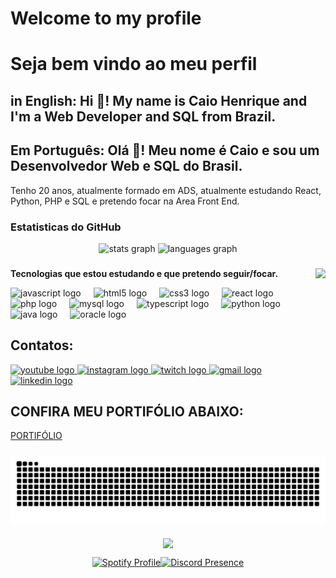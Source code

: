 <h1> Welcome to my profile </h1>
<h1> Seja bem vindo ao meu perfil </h1>

<h2 align="left">in English: Hi 👋! My name is Caio Henrique and I'm a Web Developer and SQL from Brazil.</h2>
<h2 align="left">Em Português: Olá 👋! Meu nome é Caio e sou um Desenvolvedor Web e SQL do Brasil.</h2>

<p> Tenho 20 anos, atualmente formado em ADS, atualmente estudando React, Python, PHP e SQL e pretendo focar na Area Front End. </p>

<h3> Estatisticas do GitHub </h3>
<div align="center">
  <img src="https://github-readme-stats.vercel.app/api?username=caiohenriqueedev&hide_title=false&hide_rank=false&show_icons=true&include_all_commits=true&count_private=true&disable_animations=false&theme=dracula&locale=en&hide_border=false" height="150" alt="stats graph"  />
  <img src="https://github-readme-stats.vercel.app/api/top-langs?username=caiohenriqueedev&locale=en&hide_title=false&layout=compact&card_width=320&langs_count=5&theme=dracula&hide_border=false" height="150" alt="languages graph"  />
</div>

###

<img align="right" height="150" src="https://i.gifer.com/35yk.gif"/>

###

<div class="tecnologias">
  <p><strong>Tecnologias que estou estudando e que pretendo seguir/focar.</strong></p>
<div align="left">
  <img src="https://cdn.jsdelivr.net/gh/devicons/devicon/icons/javascript/javascript-original.svg" height="30" alt="javascript logo"  />
  <img width="12" />
  <img src="https://cdn.jsdelivr.net/gh/devicons/devicon/icons/html5/html5-original.svg" height="30" alt="html5 logo"  />
  <img width="12" />
  <img src="https://cdn.jsdelivr.net/gh/devicons/devicon/icons/css3/css3-original.svg" height="30" alt="css3 logo"  />
  <img width="12" />
  <img src="https://cdn.jsdelivr.net/gh/devicons/devicon/icons/react/react-original.svg" height="30" alt="react logo"  />
  <img width="12" />
  <img src="https://cdn.jsdelivr.net/gh/devicons/devicon/icons/php/php-original.svg" height="30" alt="php logo"  />
  <img width="12" />
  <img src="https://cdn.jsdelivr.net/gh/devicons/devicon/icons/mysql/mysql-original.svg" height="30" alt="mysql logo"  />
  <img width="12" />
  <img src="https://cdn.jsdelivr.net/gh/devicons/devicon/icons/typescript/typescript-original.svg" height="30" alt="typescript logo"  />
  <img width="12" />
  <img src="https://cdn.jsdelivr.net/gh/devicons/devicon/icons/python/python-original.svg" height="30" alt="python logo"  />
  <img width="12" />
  <img src="https://cdn.jsdelivr.net/gh/devicons/devicon/icons/java/java-original.svg" height="30" alt="java logo"  />
  <img width="12" />
  <img src="https://cdn.jsdelivr.net/gh/devicons/devicon/icons/oracle/oracle-original.svg" height="30" alt="oracle logo"  />
  <img width="12" />
</div>

###

<h2> Contatos: </h2>
<div align="left">
  <a href="https://www.youtube.com/@caioswagbr" target="_blank">
    <img src="https://img.shields.io/static/v1?message=Youtube&logo=youtube&label=&color=FF0000&logoColor=white&labelColor=&style=for-the-badge" height="35" alt="youtube logo"  />
  </a>
  <a href="https://www.instagram.com/devcaiohenrique/" target="_blank">
    <img src="https://img.shields.io/static/v1?message=Instagram&logo=instagram&label=&color=E4405F&logoColor=white&labelColor=&style=for-the-badge" height="35" alt="instagram logo"  />
  </a>
  <a href="https://www.twitch.tv/caioswagbr" target="_blank">
    <img src="https://img.shields.io/static/v1?message=Twitch&logo=twitch&label=&color=9146FF&logoColor=white&labelColor=&style=for-the-badge" height="35" alt="twitch logo"  />
  </a>
  <a href="caiohenriquebr12@gmail.com" target="_blank">
    <img src="https://img.shields.io/static/v1?message=Gmail&logo=gmail&label=&color=D14836&logoColor=white&labelColor=&style=for-the-badge" height="35" alt="gmail logo"  />
  </a>
  <a href="https://www.linkedin.com/in/caiohenriqueramosdesouza/" target="_blank">
    <img src="https://img.shields.io/static/v1?message=LinkedIn&logo=linkedin&label=&color=0077B5&logoColor=white&labelColor=&style=for-the-badge" height="35" alt="linkedin logo"  />
  </a>
</div>

<h2> CONFIRA MEU PORTIFÓLIO ABAIXO:</h2>
<p><a href="https://portifolio-caiohenriquee-dev.vercel.app/" alt="meu portifolio"> PORTIFÓLIO </p>

###

<picture align="center">
  <source media="(prefers-color-scheme: dark)" srcset="https://raw.githubusercontent.com/caiohenriqueedev/caiohenriqueedev/output/github-contribution-grid-snake-dark.svg">
  <source media="(prefers-color-scheme: light)" srcset="https://raw.githubusercontent.com/caiohenriqueedev/caiohenriqueedev/output/github-contribution-grid-snake-dark.svg">
  <img align="center" alt="github contribution grid snake animation" src="https://raw.githubusercontent.com/caiohenriqueedev/caiohenriqueedev/output/github-contribution-grid-snake.svg">
</picture>

###

<div align="center">
  <img src="https://profile-counter.glitch.me/caiohenriqueedev/count.svg?"/>
</div>

<div style="display: flex; justify-content: center; align-items: center;">
  <a href="https://github.com/kittinan/spotify-github-profile" target="_blank">
    <img src="https://spotify-github-profile.kittinanx.com/api/view?uid=caio_souzabr12&cover_image=true&theme=default&show_offline=false&background_color=121212&interchange=false" alt="Spotify Profile">
  </a>

  <a href="https://discord.com/users/273313820460711937" target="_blank">
    <img src="https://lanyard.cnrad.dev/api/273313820460711937?theme=light&bg=77dd77" alt="Discord Presence">
  </a>

###
